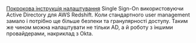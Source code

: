 [Покрокова інструкція налаштування](https://aws.amazon.com/blogs/big-data/federated-authentication-to-amazon-redshift-using-aws-single-sign-on/) Single Sign-On використовуючи Active Directory для AWS Redshift. Коли стандартного user management замало і потрібно ще більше безпеки та гранулярності доступу. Таким же чином можна налаштувати не тільки AD, а й роботу з іншими провайдерами, накриклад з Okta.